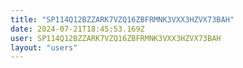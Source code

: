 ```yaml
---
title: "SP114Q12BZZARK7VZQ16ZBFRMNK3VXX3HZVX73BAH"
date: 2024-07-21T18:45:53.169Z
user: SP114Q12BZZARK7VZQ16ZBFRMNK3VXX3HZVX73BAH
layout: "users"
---
```

    